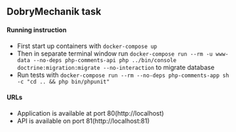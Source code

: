 ## DobryMechanik task

#### Running instruction
- First start up containers with `docker-compose up`
- Then in separate terminal window run `docker-compose run --rm -u www-data --no-deps php-comments-api php ../bin/console doctrine:migration:migrate --no-interaction` to migrate database
- Run tests with `docker-compose run --rm --no-deps php-comments-app sh -c "cd .. && php bin/phpunit"`
#### URLs
- Application is available at port 80(http://localhost)
- API is available on port 81(http://localhost:81) 

